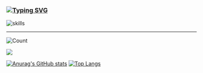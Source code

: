 ### [![Typing SVG](https://readme-typing-svg.herokuapp.com?font=Fira+Code&pause=1000&width=435&lines=Hello+there%2C+I'm+fchuan+👏)](https://git.io/typing-svg)



![skills](https://skillicons.dev/icons?i=go,java,py,c,javascript,html,css,spring,git,linux,md,mysql,redis,vscode,idea)



---



![Count](https://api.nn.ci/fchuan-D/count.svg?)



[![](https://raw.githubusercontent.com/fchuan-D/Xhofe/main/out/github-contribution-grid-snake.svg)](https://github.com/fchuan-D)



[![Anurag's GitHub stats](https://github-readme-stats.vercel.app/api?username=fchuan-D&theme=buefy&count_private=true&show_icons=true&include_all_commits=false)](https://github.com/anuraghazra/github-readme-stats)  [![Top Langs](https://github-readme-stats.vercel.app/api/top-langs/?username=fchuan-D&theme=buefy&&layout=compact&hide=html,css)](https://github.com/anuraghazra/github-readme-stats)	
